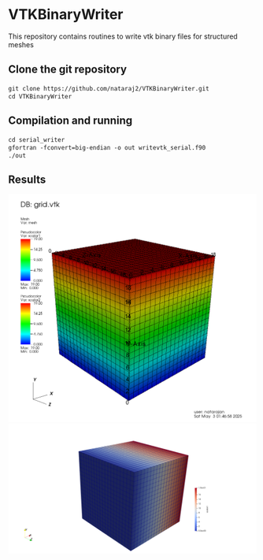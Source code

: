 # VTKBinaryWriter
This repository contains routines to write vtk binary files for structured meshes

## Clone the git repository
```
git clone https://github.com/nataraj2/VTKBinaryWriter.git
cd VTKBinaryWriter
```
## Compilation and running
```
cd serial_writer
gfortran -fconvert=big-endian -o out writevtk_serial.f90
./out
```

## Results

![VisIt](Images/binary_vtk_VisIt.png)
![ParaView](Images/binary_vtk_ParaView.png)



